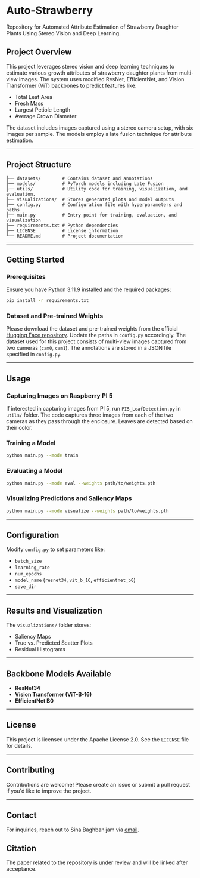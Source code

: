 # Auto-Strawberry

Repository for Automated Attribute Estimation of Strawberry Daughter Plants Using Stereo Vision and Deep Learning.

## Project Overview
This project leverages stereo vision and deep learning techniques to estimate various growth attributes of strawberry daughter plants from multi-view images. The system uses modified ResNet, EfficientNet, and Vision Transformer (ViT) backbones to predict features like:
- Total Leaf Area
- Fresh Mass
- Largest Petiole Length
- Average Crown Diameter

The dataset includes images captured using a stereo camera setup, with six images per sample. The models employ a late fusion technique for attribute estimation.

---

## Project Structure
```plaintext
├── datasets/        # Contains dataset and annotations
├── models/          # PyTorch models including Late Fusion
├── utils/           # Utility code for training, visualization, and evaluation.
├── visualizations/  # Stores generated plots and model outputs
├── config.py        # Configuration file with hyperparameters and paths
├── main.py          # Entry point for training, evaluation, and visualization
├── requirements.txt # Python dependencies
├── LICENSE          # License information
└── README.md        # Project documentation
```

---

## Getting Started

### Prerequisites
Ensure you have Python 3.11.9 installed and the required packages:
```bash
pip install -r requirements.txt
```

### Dataset and Pre-trained Weights
Please download the dataset and pre-trained weights from the official [Hugging Face repository](https://huggingface.co/sinabjam/Auto-Strawberry). Update the paths in `config.py` accordingly.
The dataset used for this project consists of multi-view images captured from two cameras (`cam0`, `cam1`). The annotations are stored in a JSON file specified in `config.py`.

---

## Usage

### Capturing Images on Raspberry PI 5
If interested in capturing images from PI 5, run `PI5_LeafDetection.py` in `utils/` folder. The code captures three images from each of the two cameras as they pass through the enclosure. Leaves are detected based on their color.

### Training a Model
```bash
python main.py --mode train
```

### Evaluating a Model
```bash
python main.py --mode eval --weights path/to/weights.pth
```

### Visualizing Predictions and Saliency Maps
```bash
python main.py --mode visualize --weights path/to/weights.pth
```

---

## Configuration
Modify `config.py` to set parameters like:
- `batch_size`
- `learning_rate`
- `num_epochs`
- `model_name` (`resnet34`, `vit_b_16`, `efficientnet_b0`)
- `save_dir`

---

## Results and Visualization
The `visualizations/` folder stores:
- Saliency Maps
- True vs. Predicted Scatter Plots
- Residual Histograms

---

## Backbone Models Available
- **ResNet34**
- **Vision Transformer (ViT-B-16)**
- **EfficientNet B0**

---

## License
This project is licensed under the Apache License 2.0. See the `LICENSE` file for details.

---

## Contributing
Contributions are welcome! Please create an issue or submit a pull request if you'd like to improve the project.

---

## Contact
For inquiries, reach out to Sina Baghbanijam via [email](mailto:sbaghba@ncsu.edu).

## Citation
The paper related to the repository is under review and will be linked after acceptance.
